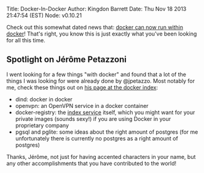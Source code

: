 Title: Docker-In-Docker
Author: Kingdon Barrett
Date: Thu Nov 18 2013 21:47:54 (EST)
Node: v0.10.21

Check out this somewhat dated news that: [docker can now run within docker][]!
That's right, you know this is just exactly what you've been looking for all
this time.

## Spotlight on Jérôme Petazzoni

I went looking for a few things "with docker" and found that a lot of the
things I was looking for were already done by @jpetazzo.  Most notably for me,
check these things out on [his page at the docker index][]:

* dind: docker in docker
* openvpn: an OpenVPN service in a docker container
* docker-registry: the [index service][] itself, which you might want for your
  private images (sounds sexy!) if you are using Docker in your proprietary
  company
* pgsql and pglite: some ideas about the right amount of postgres (for me
  unfortunately there is currently no postgres as a right amount of postgres)

Thanks, Jérôme, not just for having accented characters in your name, but any other accomplishments that you have contributed to the world!

[docker can now run within docker]: http://blog.docker.io/2013/09/docker-can-now-run-within-docker/
[his page at the docker index]: https://index.docker.io/u/jpetazzo/
[index service]: //index.docker.io
